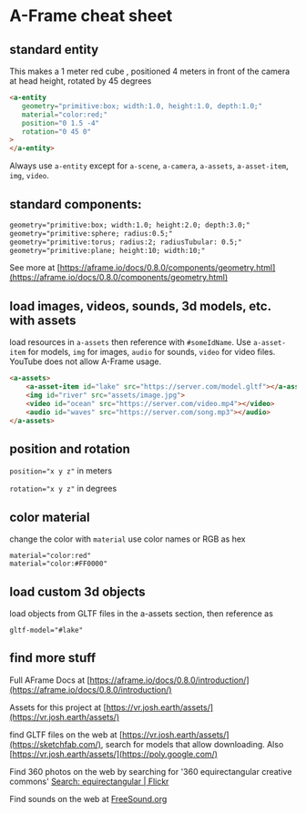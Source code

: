 



# A-Frame cheat sheet

## standard entity

This makes a 1 meter red cube ,
positioned 4 meters in front of the camera at head height,
rotated by 45 degrees

```html
<a-entity
   geometry="primitive:box; width:1.0, height:1.0, depth:1.0;"
   material="color:red;"
   position="0 1.5 -4"
   rotation="0 45 0"
>
</a-entity>
```


Always use `a-entity` except for `a-scene`, `a-camera`, `a-assets`, `a-asset-item`, `img`, `video`. 

## standard components:
```html
geometry="primitive:box; width:1.0; height:2.0; depth:3.0;"
geometry="primitive:sphere; radius:0.5;"
geometry="primitive:torus; radius:2; radiusTubular: 0.5;"
geometry="primitive:plane; height:10; width:10;" 
```

See more at [https://aframe.io/docs/0.8.0/components/geometry.html](https://aframe.io/docs/0.8.0/components/geometry.html)

## load images, videos, sounds, 3d models, etc. with assets
load resources in `a-assets` then reference with `#someIdName`. Use `a-asset-item` for models,
`img` for images, `audio` for sounds, `video` for video files.  YouTube does not allow A-Frame usage.

```html
<a-assets>
    <a-asset-item id="lake" src="https://server.com/model.gltf"></a-asset-item>
    <img id="river" src="assets/image.jpg">
    <video id="ocean" src="https://server.com/video.mp4"></video>
    <audio id="waves" src="https://server.com/song.mp3"></audio>
</a-assets>
```

## position and rotation

`position="x y z"` in meters

`rotation="x y z"` in degrees


## color material
change the color with `material`
use color names or RGB as hex

`material="color:red"`  
`material="color:#FF0000"` 

## load custom 3d objects
load objects from GLTF files in the a-assets section, then reference as
```
gltf-model="#lake"
```

## find more stuff

Full AFrame Docs at [https://aframe.io/docs/0.8.0/introduction/](https://aframe.io/docs/0.8.0/introduction/)

Assets for this project at [https://vr.josh.earth/assets/](https://vr.josh.earth/assets/)

find GLTF files on the web at [https://vr.josh.earth/assets/](https://sketchfab.com/), search
for models that allow downloading. Also [https://vr.josh.earth/assets/](https://poly.google.com/)

Find 360 photos on the web by searching for '360 equirectangular creative commons'
[Search: equirectangular | Flickr](https://www.flickr.com/search/?text=equirectangular&license=2%2C3%2C4%2C5%2C6%2C9)

Find sounds on the web at [FreeSound.org](https://freesound.org/)









